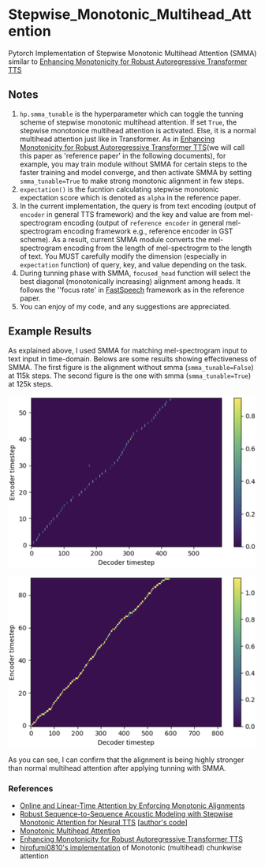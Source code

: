 # Stepwise_Monotonic_Multihead_Attention

Pytorch Implementation of Stepwise Monotonic Multihead Attention (SMMA) similar to [Enhancing Monotonicity for Robust Autoregressive Transformer TTS](https://www.isca-speech.org/archive/Interspeech_2020/pdfs/1751.pdf)

## Notes

1. `hp.smma_tunable` is the hyperparameter which can toggle the tunning scheme of stepwise monotonic multihead attention. If set `True`, the stepwise monotonice multihead attention is activated. Else, it is a normal multihead attention just like in Transformer. As in [Enhancing Monotonicity for Robust Autoregressive Transformer TTS](https://www.isca-speech.org/archive/Interspeech_2020/pdfs/1751.pdf)(we will call this paper as 'reference paper' in the following documents), for example, you may train module without SMMA for certain steps to the faster training and model converge, and then activate SMMA by setting `smma_tunable=True` to make strong monotonic alignment in few steps.
2. `expectation()` is the fucntion calculating stepwise monotonic expectation score which is denoted as `alpha` in the reference paper.
3. In the current implementation, the query is from text encoding (output of `encoder` in general TTS framework) and the key and value are from mel-spectrogram encoding (output of `reference encoder` in general mel-spectrogram encoding framework e.g., reference encoder in GST scheme). As a result, current SMMA module converts the mel-spectrogram encoding from the length of mel-spectrogrm to the length of text. You MUST carefully modify the dimension (especially in `expectation` function) of query, key, and value depending on the task.
4. During tunning phase with SMMA, `focused_head` function will select the best diagonal (monotonically increasing) alignment among heads. It follows the ''focus rate' in [FastSpeech](https://arxiv.org/pdf/1905.09263.pdf) framework as in the reference paper.
5. You can enjoy of my code, and any suggestions are appreciated.

## Example Results

As explained above, I used SMMA for matching mel-spectrogram input to text input in time-domain. Belows are some results showing effectiveness of SMMA. The first figure is the alignment without smma (`smma_tunable=False`) at 115k steps. The second figure is the one with smma (`smma_tunable=True`) at 125k steps.

![115k_without_smma](figs/115k_without_smma.png)

![125k_with_smma](figs/125k_with_smma.png)

As you can see, I can confirm that the alignment is being highly stronger than normal multihead attention after applying tunning with SMMA.

### References

- [Online and Linear-Time Attention by Enforcing Monotonic Alignments](https://arxiv.org/pdf/1704.00784.pdf)
- [Robust Sequence-to-Sequence Acoustic Modeling with Stepwise Monotonic
  Attention for Neural TTS](https://arxiv.org/pdf/1906.00672.pdf) [[author's code](https://gist.github.com/mutiann/38a7638f75c21479582d7391490df37c)]
- [Monotonic Multihead Attention](https://arxiv.org/pdf/1909.12406.pdf)
- [Enhancing Monotonicity for Robust Autoregressive Transformer TTS](https://www.isca-speech.org/archive/Interspeech_2020/pdfs/1751.pdf)
- [hirofumi0810's implementation](https://github.com/hirofumi0810) of Monotonic (multihead) chunkwise attention

